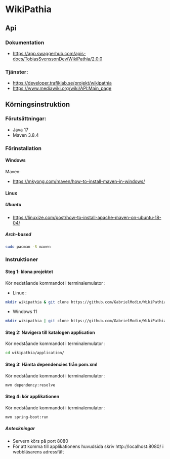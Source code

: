# WikiPathia
## Api
### Dokumentation
- https://app.swaggerhub.com/apis-docs/TobiasSvenssonDev/WikiPathia/2.0.0
### Tjänster:
- https://developer.trafiklab.se/projekt/wikipathia
- https://www.mediawiki.org/wiki/API:Main_page

## Körningsinstruktion
### Förutsättningar:
- Java 17
- Maven 3.8.4

### Förinstallation
#### Windows
Maven:
- https://mkyong.com/maven/how-to-install-maven-in-windows/
#### Linux
##### Ubuntu
- https://linuxize.com/post/how-to-install-apache-maven-on-ubuntu-18-04/
##### Arch-based
``` zsh
sudo pacman -S maven
```




### Instruktioner
#### Steg 1: klona projektet
Kör nedståande kommandot i terminalemulator :
- Linux :
```zsh
mkdir wikipathia & git clone https://github.com/GabrielModin/WikiPathia/ ./wikipathia
```
- Windows 11
```zsh
mkdir wikipathia | git clone https://github.com/GabrielModin/WikiPathia/ ./wikipathia
```
#### Steg 2: Navigera till katalogen application
Kör nedståande kommandot i terminalemulator :
```zsh
cd wikipathia/application/
```
#### Steg 3: Hämta dependencies från pom.xml 
Kör nedståande kommandot i terminalemulator :
```zsh
mvn dependency:resolve
```
#### Steg 4: kör applikationen 
Kör nedståande kommandot i terminalemulator :
```zsh
mvn spring-boot:run
```
##### Anteckningar
- Servern körs på port 8080
- För att komma till applikationens huvudsida skriv http://localhost:8080/ i webbläsarens adressfält

